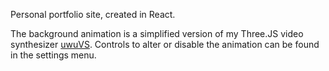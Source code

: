 Personal portfolio site, created in React.

The background animation is a simplified version of my Three.JS video synthesizer [uwuVS](https://github.com/d-putnam/uwuVS). Controls to alter or disable the animation can be found in the settings menu.